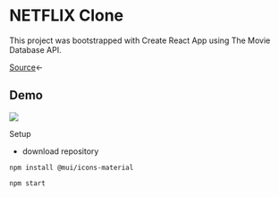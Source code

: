 # NETFLIX Clone

This project was bootstrapped with Create React App using The Movie Database API.

[Source](https://www.youtube.com/watch?v=tBweoUiMsDg&t=63s)<-

## Demo
![](https://github.com/marcoacnunes/frontfliks/blob/master/src/gif.gif)

Setup
* download repository

`npm install @mui/icons-material`

`npm start`


